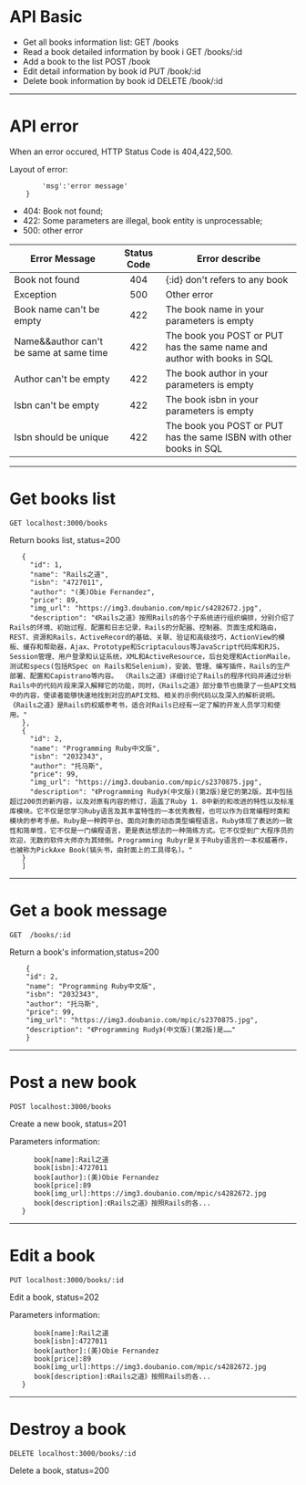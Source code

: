 # **API Basic**

* Get all books information list:                 GET       /books
* Read a book detailed information by book i      GET       /books/:id
* Add a book to the list                          POST      /book
* Edit detail information by book id              PUT       /book/:id
* Delete book information by book id              DELETE    /book/:id

***
# **API error**

When an error occured, HTTP Status Code is 404,422,500.

Layout of error:

```{
        'msg':'error message'
    }
```

* 404:  Book not found;
* 422:  Some parameters are illegal, book entity is unprocessable;
* 500:  other error


|Error Message                          |Status Code        |     Error describe
|---------------------------------------|:-----------------:|-------------------------------------------------------------------------
|Book not found                         |    404            | {:id} don't refers to any book
|Exception                              |    500            | Other error
|Book name can't be empty               |    422            | The book name in your parameters is empty
|Name&&author can't be same at same time|    422            | The book you POST or PUT has the same name and author with books in SQL
|Author can't be empty                  |    422            | The book author in your parameters is empty
|Isbn can't be empty                    |    422            | The book isbn in your parameters is empty
|Isbn should be unique                  |    422            |The book you POST or PUT has the same ISBN with other books in SQL

***
# **Get books list**

`GET localhost:3000/books`

Return books list, status=200

 ```[
    {
      "id": 1,
      "name": "Rails之道",
      "isbn": "4727011",
      "author": "(美)Obie Fernandez",
      "price": 89,
      "img_url": "https://img3.doubanio.com/mpic/s4282672.jpg",
      "description": "《Rails之道》按照Rails的各个子系统进行组织编排，分别介绍了Rails的环境、初始过程、配置和日志记录，Rails的分配器、控制器、页面生成和路由，REST、资源和Rails，ActiveRecord的基础、关联、验证和高级技巧，ActionView的模板、缓存和帮助器，Ajax、Prototype和Scriptaculous等JavaScript代码库和RJS，Session管理、用户登录和认证系统，XML和ActiveResource，后台处理和ActionMaile，测试和specs(包括RSpec on Rails和Selenium)，安装、管理、编写插件，Rails的生产部署、配置和Capistrano等内容。 《Rails之道》详细讨论了Rails的程序代码并通过分析Rails中的代码片段来深入解释它的功能，同时，《Rails之道》部分章节也摘录了一些API文档中的内容，使读者能够快速地找到对应的API文档、相关的示例代码以及深入的解析说明。 《Rails之道》是Rails的权威参考书，适合对Rails已经有一定了解的开发人员学习和使用。"
    },
    {
      "id": 2,
      "name": "Programming Ruby中文版",
      "isbn": "2032343",
      "author": "托马斯",
      "price": 99,
      "img_url": "https://img3.doubanio.com/mpic/s2370875.jpg",
      "description": "《Programming Rudy》(中文版)(第2版)是它的第2版，其中包括超过200页的新内容，以及对原有内容的修订，涵盖了Ruby 1．8中新的和改进的特性以及标准库模块。它不仅是您学习Ruby语言及其丰富特性的一本优秀教程，也可以作为日常编程时类和模块的参考手册。Ruby是一种跨平台、面向对象的动态类型编程语言。Ruby体现了表达的一致性和简单性，它不仅是一门编程语言，更是表达想法的一种简练方式。它不仅受到广大程序员的欢迎，无数的软件大师亦为其倾倒。Programming Rubyr是关于Ruby语言的一本权威著作，也被称为PickAxe Book(镐头书，由封面上的工具得名)。"
    }
    ]
 ```

***
# **Get a book message**

`GET  /books/:id`

Return a book's information,status=200

```
    {
    "id": 2,
    "name": "Programming Ruby中文版",
    "isbn": "2032343",
    "author": "托马斯",
    "price": 99,
    "img_url": "https://img3.doubanio.com/mpic/s2370875.jpg",
    "description": "《Programming Rudy》(中文版)(第2版)是……"
    }
 ```

***
# **Post a new book**

`POST localhost:3000/books`

Create a new book, status=201

Parameters information:

 ```{
       book[name]:Rail之道
       book[isbn]:4727011
       book[author]:(美)Obie Fernandez
       book[price]:89
       book[img_url]:https://img3.doubanio.com/mpic/s4282672.jpg
       book[description]:《Rails之道》按照Rails的各...
    }
 ```

***
# **Edit a book**

`PUT localhost:3000/books/:id`

Edit a book, status=202

Parameters information:

 ```{
       book[name]:Rail之道
       book[isbn]:4727011
       book[author]:(美)Obie Fernandez
       book[price]:89
       book[img_url]:https://img3.doubanio.com/mpic/s4282672.jpg
       book[description]:《Rails之道》按照Rails的各...
    }
 ```

***
# **Destroy a book**

`DELETE localhost:3000/books/:id`

Delete a book, status=200














